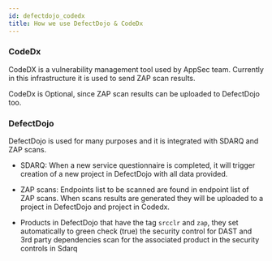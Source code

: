 ```yaml
---
id: defectdojo_codedx
title: How we use DefectDojo & CodeDx
---
```


### CodeDx

CodeDX is a vulnerability management tool used by AppSec team. Currently in this infrastructure it is used
to send ZAP scan results. 

CodeDx is Optional, since ZAP scan results can be uploaded to DefectDojo too. 

### DefectDojo

DefectDojo is used for many purposes and it is integrated with SDARQ and ZAP scans. 

- SDARQ: When a new service questionnaire is completed, it will trigger creation of a new project in DefectDojo with all data provided. 

- ZAP scans: Endpoints list to be scanned are found in endpoint list of ZAP scans. When scans results are generated they will be uploaded to a project in DefectDojo and project in Codedx. 

- Products in DefectDojo that have the tag `srcclr` and `zap`, they set automatically to green check (true) the security control for DAST and 3rd party dependencies scan for the associated product in the security controls in Sdarq